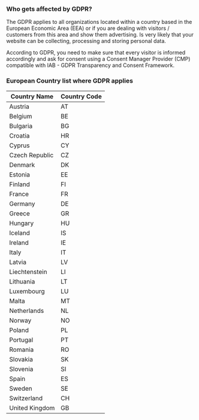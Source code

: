 ### Who gets affected by GDPR?
The GDPR applies to all organizations located within a country based in the European Economic Area (EEA) or if you are dealing with visitors / customers from this area and show them advertising. Is very likely that your website can be collecting, processing and storing personal data.

According to GDPR, you need to make sure that every visitor is informed accordingly and ask for consent using a Consent Manager Provider (CMP) compatible with IAB - GDPR Transparency and Consent Framework.

### European Country list where GDPR applies

Country Name | Country Code
--- | ---
Austria|AT
Belgium|BE
Bulgaria|BG
Croatia|HR
Cyprus|CY
Czech Republic|CZ
Denmark|DK
Estonia|EE
Finland|FI
France|FR
Germany|DE
Greece|GR
Hungary|HU
Iceland|IS
Ireland|IE
Italy|IT
Latvia|LV
Liechtenstein|LI
Lithuania|LT
Luxembourg|LU
Malta|MT
Netherlands|NL
Norway|NO
Poland|PL
Portugal|PT
Romania|RO
Slovakia|SK
Slovenia|SI
Spain|ES
Sweden|SE
Switzerland|CH
United Kingdom|GB
